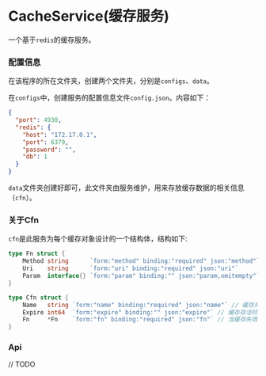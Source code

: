 # CacheService(缓存服务)

一个基于`redis`的缓存服务。



### 配置信息

在该程序的所在文件夹，创建两个文件夹，分别是`configs`、`data`。

在`configs`中，创建服务的配置信息文件`config.json`。内容如下：

```json
{
  "port": 4930,
  "redis": {
    "host": "172.17.0.1",
    "port": 6379,
    "password": "",
    "db": 1
  }
}
```

`data`文件夹创建好即可，此文件夹由服务维护，用来存放缓存数据的相关信息（`cfn`）。



### 关于Cfn

`cfn`是此服务为每个缓存对象设计的一个结构体，结构如下:

```go
type Fn struct {
	Method string      `form:"method" binding:"required" json:"method"`
	Uri    string      `form:"uri" binding:"required" json:"uri"`
	Param  interface{} `form:"param" binding:"" json:"param,omitempty"`
}

type Cfn struct {
	Name   string `form:"name" binding:"required" json:"name"` // 缓存对象名称
	Expire int64  `form:"expire" binding:"" json:"expire"` // 缓存存活时间 单位 秒
	Fn     *Fn    `form:"fn" binding:"required" json:"fn"` // 当缓存失效时，需要获取缓存数据的地址
}
```



### Api

// TODO
